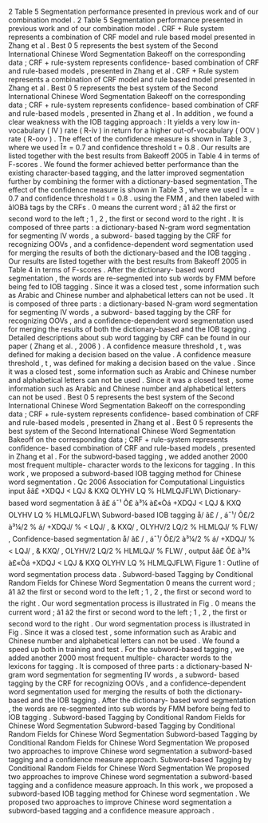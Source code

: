 2 Table 5 Segmentation performance presented in previous work and of our combination model . 
2 Table 5 Segmentation performance presented in previous work and of our combination model . 
CRF + Rule system represents a combination of CRF model and rule based model presented in Zhang et al . 
Best 0 5 represents the best system of the Second International Chinese Word Segmentation Bakeoff on the corresponding data ; CRF + rule-system represents confidence- based combination of CRF and rule-based models , presented in Zhang et al . 
CRF + Rule system represents a combination of CRF model and rule based model presented in Zhang et al . 
Best 0 5 represents the best system of the Second International Chinese Word Segmentation Bakeoff on the corresponding data ; CRF + rule-system represents confidence- based combination of CRF and rule-based models , presented in Zhang et al . 
In addition , we found a clear weakness with the IOB tagging approach : It yields a very low in-vocabulary ( IV ) rate ( R-iv ) in return for a higher out-of-vocabulary ( OOV ) rate ( R-oov ) . 
The effect of the confidence measure is shown in Table 3 , where we used Î± = 0.7 and confidence threshold t = 0.8 . 
Our results are listed together with the best results from Bakeoff 2005 in Table 4 in terms of F-scores . 
We found the former achieved better performance than the existing character-based tagging, and the latter improved segmentation further by combining the former with a dictionary-based segmentation.
The effect of the confidence measure is shown in Table 3 , where we used Î± = 0.7 and confidence threshold t = 0.8 . 
using the FMM , and then labeled with âIOBâ tags by the CRFs . 
0 means the current word ; â1 â2 the first or second word to the left ; 1 , 2 , the first or second word to the right . 
It is composed of three parts : a dictionary-based N-gram word segmentation for segmenting IV words , a subword- based tagging by the CRF for recognizing OOVs , and a confidence-dependent word segmentation used for merging the results of both the dictionary-based and the IOB tagging . 
Our results are listed together with the best results from Bakeoff 2005 in Table 4 in terms of F-scores . 
After the dictionary- based word segmentation , the words are re-segmented into sub words by FMM before being fed to IOB tagging . 
Since it was a closed test , some information such as Arabic and Chinese number and alphabetical letters can not be used . 
It is composed of three parts : a dictionary-based N-gram word segmentation for segmenting IV words , a subword- based tagging by the CRF for recognizing OOVs , and a confidence-dependent word segmentation used for merging the results of both the dictionary-based and the IOB tagging . 
Detailed descriptions about sub word tagging by CRF can be found in our paper ( Zhang et al. , 2006 ) . 
A confidence measure threshold , t , was defined for making a decision based on the value . 
A confidence measure threshold , t , was defined for making a decision based on the value . 
Since it was a closed test , some information such as Arabic and Chinese number and alphabetical letters can not be used . 
Since it was a closed test , some information such as Arabic and Chinese number and alphabetical letters can not be used . 
Best 0 5 represents the best system of the Second International Chinese Word Segmentation Bakeoff on the corresponding data ; CRF + rule-system represents confidence- based combination of CRF and rule-based models , presented in Zhang et al . 
Best 0 5 represents the best system of the Second International Chinese Word Segmentation Bakeoff on the corresponding data ; CRF + rule-system represents confidence- based combination of CRF and rule-based models , presented in Zhang et al . 
For the subword-based tagging , we added another 2000 most frequent multiple- character words to the lexicons for tagging . 
In this work , we proposed a subword-based IOB tagging method for Chinese word segmentation . 
Qc 2006 Association for Computational Linguistics input åã£ +XDQJ < LQJ & KXQ OLYHV LQ % HLMLQJFLW\ Dictionary-based word segmentation å ã£ á¯¹ Ô£ à³¼ à£«Òá +XDQJ < LQJ & KXQ OLYHV LQ % HLMLQJFLW\ Subword-based IOB tagging å/ ã£ / , á¯¹/ Ô£/2 à³¼/2 % á/ +XDQJ/ % < LQJ/ , & KXQ/ , OLYHV/2 LQ/2 % HLMLQJ/ % FLW\/ , Confidence-based segmentation å/ ã£ / , á¯¹/ Ô£/2 à³¼/2 % á/ +XDQJ/ % < LQJ/ , & KXQ/ , OLYHV/2 LQ/2 % HLMLQJ/ % FLW\/ , output åã£ Ô£ à³¼ à£«Òá +XDQJ < LQJ & KXQ OLYHV LQ % HLMLQJFLW\ Figure 1 : Outline of word segmentation process data . 
Subword-based Tagging by Conditional Random Fields for Chinese Word Segmentation
0 means the current word ; â1 â2 the first or second word to the left ; 1 , 2 , the first or second word to the right . 
Our word segmentation process is illustrated in Fig . 
0 means the current word ; â1 â2 the first or second word to the left ; 1 , 2 , the first or second word to the right . 
Our word segmentation process is illustrated in Fig . 
Since it was a closed test , some information such as Arabic and Chinese number and alphabetical letters can not be used . 
We found a speed up both in training and test . 
For the subword-based tagging , we added another 2000 most frequent multiple- character words to the lexicons for tagging . 
It is composed of three parts : a dictionary-based N-gram word segmentation for segmenting IV words , a subword- based tagging by the CRF for recognizing OOVs , and a confidence-dependent word segmentation used for merging the results of both the dictionary-based and the IOB tagging . 
After the dictionary- based word segmentation , the words are re-segmented into sub words by FMM before being fed to IOB tagging . 
Subword-based Tagging by Conditional Random Fields for Chinese Word Segmentation
Subword-based Tagging by Conditional Random Fields for Chinese Word Segmentation
Subword-based Tagging by Conditional Random Fields for Chinese Word Segmentation
We proposed two approaches to improve Chinese word segmentation a subword-based tagging and a confidence measure approach.
Subword-based Tagging by Conditional Random Fields for Chinese Word Segmentation
We proposed two approaches to improve Chinese word segmentation a subword-based tagging and a confidence measure approach.
In this work , we proposed a subword-based IOB tagging method for Chinese word segmentation . 
We proposed two approaches to improve Chinese word segmentation a subword-based tagging and a confidence measure approach . 